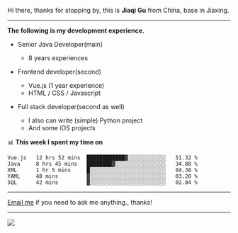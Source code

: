 Hi there, thanks for stopping by, this is **Jiaqi Gu** from China, base in Jiaxing.

---

**The following is my development experience.**

- Senior Java Developer(main)
  - 8 years experiences

- Frontend developer(second)
  - Vue.js (1 year experience)
  - HTML / CSS / Javascript
  
- Full stack developer(second as well)
  - I also can write (simple) Python project
  - And some iOS projects

📊 **This week I spent my time on**
<!--START_SECTION:waka-->
```text
Vue.js   12 hrs 52 mins  ████████████▓░░░░░░░░░░░░   51.32 % 
Java     8 hrs 45 mins   ████████▓░░░░░░░░░░░░░░░░   34.88 % 
XML      1 hr 5 mins     █░░░░░░░░░░░░░░░░░░░░░░░░   04.38 % 
YAML     48 mins         ▓░░░░░░░░░░░░░░░░░░░░░░░░   03.20 % 
SQL      42 mins         ▓░░░░░░░░░░░░░░░░░░░░░░░░   02.84 % 
```
<!--END_SECTION:waka-->

---

[Email me](mailto:droidqw@gmail.com?subject=Hiring_from_GitHub) if you need to ask me anything., thanks!

---

![]( https://visitor-badge.glitch.me/badge?page_id=githubgujiaqi)
